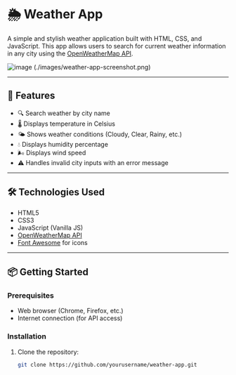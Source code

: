 # 🌦️ Weather App

A simple and stylish weather application built with HTML, CSS, and JavaScript. This app allows users to search for current weather information in any city using the [OpenWeatherMap API](https://openweathermap.org/).

![image](https://github.com/user-attachments/assets/0376a212-03f0-46ae-a94a-ea7f020643ff)
(./images/weather-app-screenshot.png)

---

## 🚀 Features

- 🔍 Search weather by city name
- 🌡️ Displays temperature in Celsius
- 🌤️ Shows weather conditions (Cloudy, Clear, Rainy, etc.)
- 💧 Displays humidity percentage
- 🌬️ Displays wind speed
- ⚠️ Handles invalid city inputs with an error message

---

## 🛠️ Technologies Used

- HTML5  
- CSS3  
- JavaScript (Vanilla JS)  
- [OpenWeatherMap API](https://openweathermap.org/)  
- [Font Awesome](https://fontawesome.com/) for icons

---

## 📦 Getting Started

### Prerequisites

- Web browser (Chrome, Firefox, etc.)
- Internet connection (for API access)

### Installation

1. Clone the repository:

   ```bash
   git clone https://github.com/yourusername/weather-app.git
